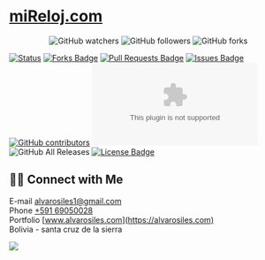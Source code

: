# [miReloj.com](https://alvarosiles11.github.io/miReloj.com)

<p align="center">
<img alt="GitHub watchers" src="https://img.shields.io/github/watchers/alvarosiles11/miReloj.com?style=social"> <img alt="GitHub followers" src="https://img.shields.io/github/followers/miReloj.com?style=social"> <img alt="GitHub forks" src="https://img.shields.io/github/forks/alvarosiles11/miReloj.com?style=social">
</p>

[![Status](https://img.shields.io/badge/status-active-success.svg)]() <a href="https://github.com/alvarosiles11/miReloj.com/network/members"><img src="https://img.shields.io/github/forks/alvarosiles11/miReloj.com" alt="Forks Badge"/></a> <a href="https://github.com/alvarosiles11/miReloj.com/pulls"><img src="https://img.shields.io/github/issues-pr/alvarosiles11/miReloj.com" alt="Pull Requests Badge"/></a> <a href="https://github.com/alvarosiles11/miReloj.com/issues"><img src="https://img.shields.io/github/issues/alvarosiles11/miReloj.com" alt="Issues Badge"/></a> <a href="https://github.com/alvarosiles11/miReloj.com/graphs/contributors"><img alt="GitHub contributors" src="https://img.shields.io/github/contributors/alvarosiles11/miReloj.com?color=2b9348"></a> ![GitHub last commit](https://img.shields.io/github/last-commit/alvarosiles11/miReloj.com) ![GitHub All Releases](https://img.shields.io/github/downloads/alvarosiles11/miReloj.com/total) <a href="https://github.com/alvarosiles11/miReloj.com/blob/main/LICENSE"><img src="https://img.shields.io/github/license/alvarosiles11/miReloj.com?color=2b9348" alt="License Badge"/></a>

## 🤝🏻 Connect with Me

E-mail alvarosiles1@gmail.com \
Phone [+591 69050028](https://api.whatsapp.com/send?phone=59169050028&text=Hola,%20Alvaro%20vi%20repositorio%20GitHub%20y%20quiero%20preguntarle…) \
Portfolio [www.alvarosiles.com](https://alvarosiles.com) \
Bolivia - santa cruz de la sierra

![](https://komarev.com/ghpvc/?username=alvarosiles11&label=PROFILE+VIEWS)
